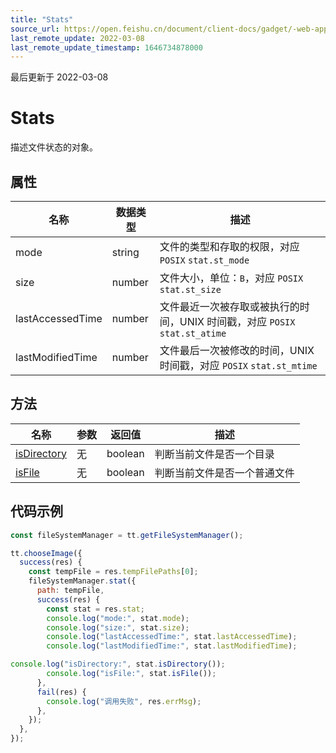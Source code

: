 ```yaml
---
title: "Stats"
source_url: https://open.feishu.cn/document/client-docs/gadget/-web-app-api/file/stat/stats
last_remote_update: 2022-03-08
last_remote_update_timestamp: 1646734878000
---
```

最后更新于 2022-03-08

# Stats

描述文件状态的对象。

## 属性

| 名称             | 数据类型 | 描述                                                                        |
| ---------------- | -------- | --------------------------------------------------------------------------- |
| mode             | string   | 文件的类型和存取的权限，对应 `POSIX` `stat.st_mode`                         |
| size             | number   | 文件大小，单位：`B`，对应 `POSIX` `stat.st_size`                            |
| lastAccessedTime | number   | 文件最近一次被存取或被执行的时间，UNIX 时间戳，对应 `POSIX` `stat.st_atime` |
| lastModifiedTime | number   | 文件最后一次被修改的时间，UNIX 时间戳，对应 `POSIX` `stat.st_mtime`         |

## 方法

| 名称                                                                    | 参数 | 返回值  | 描述                         |
| ----------------------------------------------------------------------- | ---- | ------- | ---------------------------- |
| [isDirectory](https://open.feishu.cn/document/uYjL24iN/uETOuETOuETO/stat/stats_is_directory) | 无   | boolean | 判断当前文件是否一个目录     |
| [isFile](https://open.feishu.cn/document/uYjL24iN/uETOuETOuETO/stat/stats_is_file)           | 无   | boolean | 判断当前文件是否一个普通文件 |

## 代码示例

```js
const fileSystemManager = tt.getFileSystemManager();

tt.chooseImage({
  success(res) {
    const tempFile = res.tempFilePaths[0];
    fileSystemManager.stat({
      path: tempFile,
      success(res) {
        const stat = res.stat;
        console.log("mode:", stat.mode);
        console.log("size:", stat.size);
        console.log("lastAccessedTime:", stat.lastAccessedTime);
        console.log("lastModifiedTime:", stat.lastModifiedTime);

console.log("isDirectory:", stat.isDirectory());
        console.log("isFile:", stat.isFile());
      },
      fail(res) {
        console.log("调用失败", res.errMsg);
      },
    });
  },
});

```
